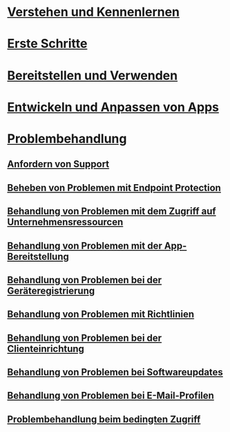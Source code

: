 # [Verstehen und Kennenlernen](/intune/understand-explore/introduction-to-microsoft-intune)
# [Erste Schritte](/intune/get-started/what-to-know-before-you-start-microsoft-intune)
<!-- # [Plan and Design](/intune/plan-design/ways-to-do-enterprise-mobility) -->
# [Bereitstellen und Verwenden](/intune/deploy-use/overview-of-device-and-app-lifecycles-in-microsoft-intune)
# [Entwickeln und Anpassen von Apps](/intune/develop/intune-app-sdk)

# [Problembehandlung](general-troubleshooting-tips-for-microsoft-intune.md)
## [Anfordern von Support](how-to-get-support-for-microsoft-intune.md)
## [Beheben von Problemen mit Endpoint Protection](Troubleshoot-Endpoint-Protection-in-microsoft-intune.md)
## [Behandlung von Problemen mit dem Zugriff auf Unternehmensressourcen](Troubleshoot-company-resource-access-problems-with-microsoft-intune.md)
## [Behandlung von Problemen mit der App-Bereitstellung](Troubleshoot-app-deployment-problems-in-microsoft-intune.md)
## [Behandlung von Problemen bei der Geräteregistrierung](troubleshoot-device-enrollment-in-intune.md)
## [Behandlung von Problemen mit Richtlinien](Troubleshoot-policies-in-microsoft-intune.md)
## [Behandlung von Problemen bei der Clienteinrichtung](Troubleshoot-client-setup-in-microsoft-intune.md)
## [Behandlung von Problemen bei Softwareupdates](Troubleshoot-software-updates-in-microsoft-intune.md)
## [Behandlung von Problemen bei E-Mail-Profilen](Troubleshoot-email-profiles-in-microsoft-intune.md)
## [Problembehandlung beim bedingten Zugriff](troubleshoot-conditional-access.md)

<!--HONumber=Jun16_HO4-->


